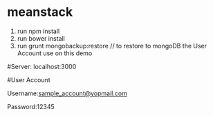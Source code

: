 # meanstack

1. run npm install
2. run bower install
3. run grunt mongobackup:restore // to restore to mongoDB the User Account use on this demo

#Server: localhost:3000

#User Account

Username:sample_account@yopmail.com

Password:12345
